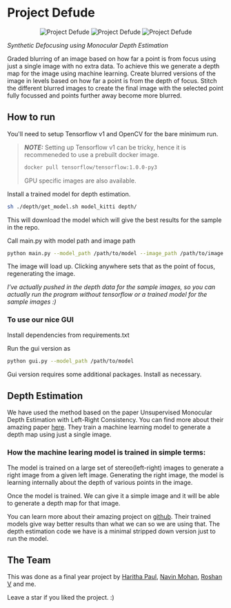 # Project Defude

<p align="center">
	<img src="screenshot/gifs/defude1.gif" alt="Project Defude">
	<img src="screenshot/gifs/defude2.gif" alt="Project Defude">
	<img src="screenshot/gifs/defude3.gif" alt="Project Defude">
</p>

*Synthetic Defocusing using Monocular Depth Estimation*

Graded blurring of an image based on how far a point is from focus using just a single image with no extra data.
To achieve this we generate a depth map for the image using machine learning.
Create blurred versions of the image in levels based on how far a point is from the depth of focus.
Stitch the different blurred images to create the final image with the selected point fully focussed and points further away become more blurred.

## How to run
You'll need to setup Tensorflow v1 and OpenCV for the bare minimum run.

> **_NOTE:_** Setting up Tensorflow v1 can be tricky, hence it is recommeneded to use a prebuilt docker image.
> ```bash
> docker pull tensorflow/tensorflow:1.0.0-py3
> ```
> GPU specific images are also available.

Install a trained model for depth estimation.
```sh
sh ./depth/get_model.sh model_kitti depth/
```
This will download the model which will give the best results for the sample in the repo.

Call main.py with model path and image path
```sh
python main.py --model_path /path/to/model --image_path /path/to/image
```

The image will load up. Clicking anywhere sets that as the point of focus, regenerating the image.

*I've actually pushed in the depth data for the sample images, so you can actually run the program without tensorflow or a trained model for the sample images :)*


### To use our nice GUI
Install dependencies from requirements.txt

Run the gui version as
```sh
python gui.py --model_path /path/to/model
```
Gui version requires some additional packages. Install as necessary.

## Depth Estimation
We have used the method based on the paper Unsupervised Monocular Depth Estimation with Left-Right Consistency. You can find more about their amazing paper [here](http://visual.cs.ucl.ac.uk/pubs/monoDepth/).
They train a machine learning model to generate a depth map using just a single image.

### How the machine learing model is trained in simple terms:
The model is trained on a large set of stereo(left-right) images to generate a right image from a given left image.
Generating the right image, the model is learning internally about the depth of various points in the image.

Once the model is trained. We can give it a simple image and it will be able to generate a depth map for that image.

You can learn more about their amazing project on [github](https://github.com/mrharicot/monodepth).
Their trained models give way better results than what we can so we are using that.
The depth estimation code we have is a minimal stripped down version just to run the model.


## The Team
This was done as a final year project by [Haritha Paul](https://github.com/haritha1997), [Navin Mohan](https://github.com/navin-mohan), [Roshan V](https://github.com/ros-han) and me.

Leave a star if you liked the project. :)
